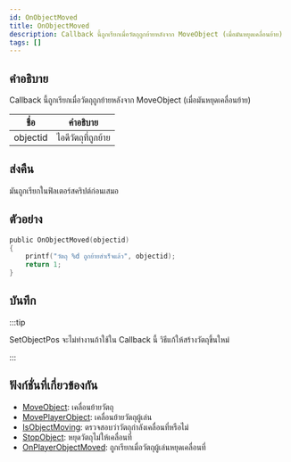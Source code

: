 ```yaml
---
id: OnObjectMoved
title: OnObjectMoved
description: Callback นี้ถูกเรียกเมื่อวัตถุถูกย้ายหลังจาก MoveObject (เมื่อมันหยุดเคลื่อนย้าย)
tags: []
---
```


## คำอธิบาย

Callback นี้ถูกเรียกเมื่อวัตถุถูกย้ายหลังจาก MoveObject (เมื่อมันหยุดเคลื่อนย้าย)

| ชื่อ     | คำอธิบาย            |
| -------- | ------------------- |
| objectid | ไอดีวัตถุที่ถูกย้าย |

## ส่งคืน

มันถูกเรียกในฟิลเตอร์สคริปต์ก่อนเสมอ

## ตัวอย่าง

```c
public OnObjectMoved(objectid)
{
    printf("วัตถุ %d ถูกย้ายสำเร็จแล้ว", objectid);
    return 1;
}
```

## บันทึก

:::tip

SetObjectPos จะไม่ทำงานถ้าใช้ใน Callback นี้ วิธีแก้ให้สร้างวัตถุขึ้นใหม่

:::

## ฟังก์ชั่นที่เกี่ยวข้องกัน

- [MoveObject](../../scripting/functions/MoveObject.md): เคลื่อนย้ายวัตถุ
- [MovePlayerObject](../../scripting/functions/MovePlayerObject.md): เคลื่อนย้ายวัตถุผู้เล่น
- [IsObjectMoving](../../scripting/functions/IsObjectMoving.md): ตรวจสอบว่าวัตถุกำลังเคลื่อนที่หรือไม่
- [StopObject](../../scripting/functions/StopObject.md): หยุดวัตถุไม่ให้เคลื่อนที่
- [OnPlayerObjectMoved](../../scripting/callbacks/OnPlayerObjectMoved.md): ถูกเรียกเมื่อวัตถุผู้เล่นหยุดเคลื่อนที่
